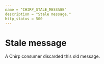 ```yaml
---
name = "CHIRP_STALE_MESSAGE"
description = "Stale message."
http_status = 500
---
```


# Stale message

A Chirp consumer discarded this old message.

